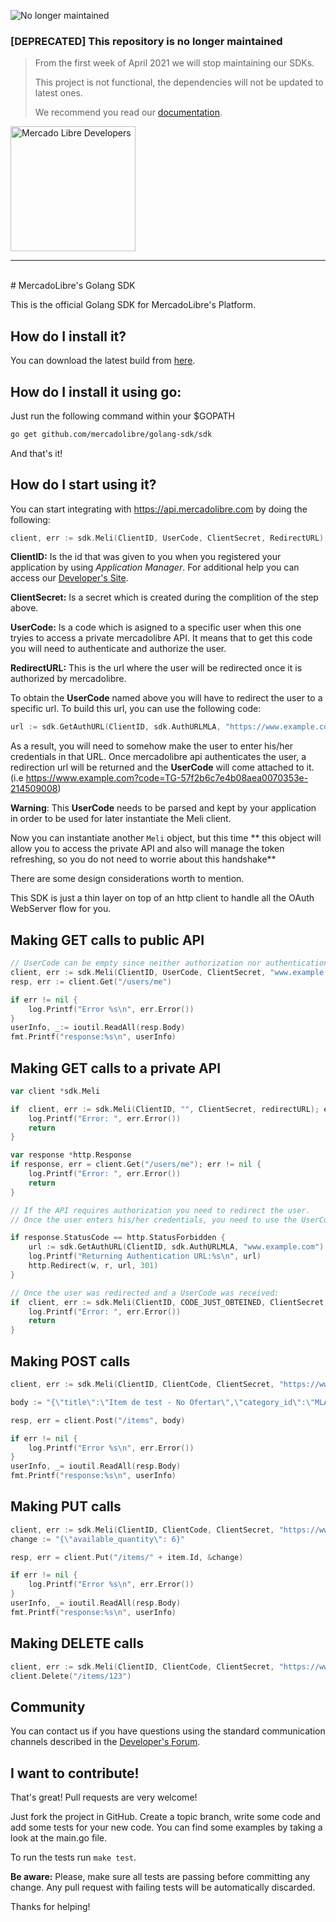 ![No longer maintained](https://img.shields.io/badge/Maintenance-OFF-red.svg)

### [DEPRECATED] This repository is no longer maintained

> From the first week of April 2021 we will stop maintaining our SDKs.
>
> This project is not functional, the dependencies will not be updated to latest ones.
>
> We recommend you read our [documentation](https://developers.mercadolibre.com).

  <a href="https://developers.mercadolibre.com">
    <img src="https://user-images.githubusercontent.com/1153516/73021269-043c2d80-3e06-11ea-8d0e-6e91441c2900.png" alt="Mercado Libre Developers" width="200"></a>
  </a>

---

<br>
# MercadoLibre's Golang SDK

This is the official Golang SDK for MercadoLibre's Platform.

## How do I install it?

You can download the latest build from [here](https://github.com/mercadolibre/golang-sdk/archive/master.zip).

## How do I install it using go:

Just run the following command within your $GOPATH

```bash
go get github.com/mercadolibre/golang-sdk/sdk
```

And that's it!

## How do I start using it?

You can start integrating with https://api.mercadolibre.com by doing the following:

```go
client, err := sdk.Meli(ClientID, UserCode, ClientSecret, RedirectURL)
```

**ClientID:** Is the id that was given to you when you registered your application by using _Application Manager_. For additional help you can access our [Developer's Site](http://developers.mercadolibre.com/register-your-application/).

**ClientSecret:** Is a secret which is created during the complition of the step above.

**UserCode:** Is a code which is asigned to a specific user when this one tryies to access a private mercadolibre API. It means that to get this code you will need to authenticate and authorize the user.

**RedirectURL:** This is the url where the user will be redirected once it is authorized by mercadolibre.

To obtain the **UserCode** named above you will have to redirect the user to a specific url. To build this url, you can use the following code:

```go
url := sdk.GetAuthURL(ClientID, sdk.AuthURLMLA, "https://www.example.com")
```

As a result, you will need to somehow make the user to enter his/her credentials in that URL. Once mercadolibre api authenticates the user, a redirection url will be returned and the **UserCode** will come attached to it. (i.e https://www.example.com?code=TG-57f2b6c7e4b08aea0070353e-214509008)

**Warning**: This **UserCode** needs to be parsed and kept by your application in order to be used for later instantiate the Meli client.

Now you can instantiate another `Meli` object, but this time ** this object will allow you to access the private API and also will manage the token refreshing, so you do not need to worrie about this handshake**

There are some design considerations worth to mention.

This SDK is just a thin layer on top of an http client to handle all the OAuth WebServer flow for you.

## Making GET calls to public API

```go
// UserCode can be empty since neither authorization nor authentication is needed.
client, err := sdk.Meli(ClientID, UserCode, ClientSecret, "www.example.com")
resp, err := client.Get("/users/me")

if err != nil {
    log.Printf("Error %s\n", err.Error())
}
userInfo, _:= ioutil.ReadAll(resp.Body)
fmt.Printf("response:%s\n", userInfo)

```

## Making GET calls to a private API

```go
var client *sdk.Meli

if  client, err := sdk.Meli(ClientID, "", ClientSecret, redirectURL); err != nil {
    log.Printf("Error: ", err.Error())
    return
}

var response *http.Response
if response, err = client.Get("/users/me"); err != nil {
    log.Printf("Error: ", err.Error())
    return
}

// If the API requires authorization you need to redirect the user.
// Once the user enters his/her credentials, you need to use the UserCode to instantiate a new client, but this time it will be able to query private APIs.

if response.StatusCode == http.StatusForbidden {
    url := sdk.GetAuthURL(ClientID, sdk.AuthURLMLA, "www.example.com")
    log.Printf("Returning Authentication URL:%s\n", url)
    http.Redirect(w, r, url, 301)
}

// Once the user was redirected and a UserCode was received:
if  client, err := sdk.Meli(ClientID, CODE_JUST_OBTEINED, ClientSecret, redirectURL); err != nil {
    log.Printf("Error: ", err.Error())
    return
}
```

## Making POST calls

```go
client, err := sdk.Meli(ClientID, ClientCode, ClientSecret, "https://www.example.com")

body := "{\"title\":\"Item de test - No Ofertar\",\"category_id\":\"MLA1912\",\"price\":10,\"currency_id\":\"ARS\",\"available_quantity\":1,\"buying_mode\":\"buy_it_now\",\"listing_type_id\":\"bronze\",\"condition\":\"new\",\"description\": \"Item:,  Ray-Ban WAYFARER Gloss Black RB2140 901  Model: RB2140. Size: 50mm. Name: WAYFARER. Color: Gloss Black. Includes Ray-Ban Carrying Case and Cleaning Cloth. New in Box\",\"video_id\": \"YOUTUBE_ID_HERE\",\"warranty\": \"12 months by Ray Ban\",\"pictures\":[{\"source\":\"http://upload.wikimedia.org/wikipedia/commons/f/fd/Ray_Ban_Original_Wayfarer.jpg\"},{\"source\":\"http://en.wikipedia.org/wiki/File:Teashades.gif\"}]}"

resp, err = client.Post("/items", body)

if err != nil {
    log.Printf("Error %s\n", err.Error())
}
userInfo, _= ioutil.ReadAll(resp.Body)
fmt.Printf("response:%s\n", userInfo)

```

## Making PUT calls

```go
client, err := sdk.Meli(ClientID, ClientCode, ClientSecret, "https://www.example.com")
change := "{\"available_quantity\": 6}"

resp, err = client.Put("/items/" + item.Id, &change)

if err != nil {
    log.Printf("Error %s\n", err.Error())
}
userInfo, _= ioutil.ReadAll(resp.Body)
fmt.Printf("response:%s\n", userInfo)
```

## Making DELETE calls

```go
client, err := sdk.Meli(ClientID, ClientCode, ClientSecret, "https://www.example.com")
client.Delete("/items/123")
```

## Community

You can contact us if you have questions using the standard communication channels described in the [Developer's Forum](http://developers-forum.mercadolibre.com/).

## I want to contribute!

That's great! Pull requests are very welcome!

Just fork the project in GitHub. Create a topic branch, write some code and add some tests for your new code.
You can find some examples by taking a look at the main.go file.

To run the tests run `make test`.

**Be aware:** Please, make sure all tests are passing before committing any change. Any pull request with failing tests will be automatically discarded.

Thanks for helping!
